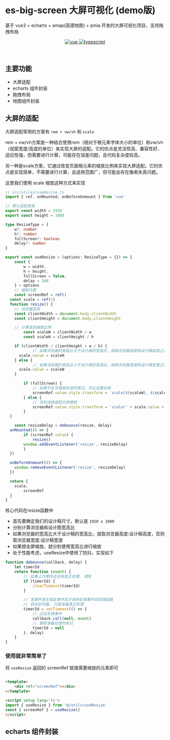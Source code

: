 # es-big-screen 大屏可视化 (demo版)

基于 vue3 + echarts + amap(高德地图) + pinia 开发的大屏可视化项目，支持拖拽布局

<p align="center">
	<a href="https://www.npmjs.com/package/vue" target="_blank">
		<img src="https://img.shields.io/badge/vuejs-vue3.x-green" alt="vue">
	</a>
	<a href="https://www.npmjs.com/package/typescript" target="_blank">
		<img src="https://img.shields.io/badge/typescript-%3E4.0.0-blue" alt="typescript">
	</a>
</p>
<p>&nbsp;</p>


## 主要功能

- 大屏适配
- echarts 组件封装
- 拖拽布局
- 地图组件封装

## 大屏的适配

大屏适配常用的方案有 `rem + vw/vh` 和 `scale`

rem + vw/vh方案是一种结合使用rem（相对于根元素字体大小的单位）和vw/vh（视窗宽度/高度的单位）来实现大屏的适配。它的优点是灵活性高、兼容性好、适应性强，但需要进行计算，可能存在误差问题，且代码复杂度较高。

另一种是scale方案，它通过改变页面根元素的缩放比例来实现大屏适配。它的优点是实现简单，不需要进行计算，且适用范围广，但可能会存在像素失真问题。

这里我们使用 scale 缩放这种方式来实现

```typescript
// src/utiles/useResize.ts
import { ref, onMounted, onBeforeUnmount } from 'vue'

// 默认适配宽高
export const width = 1920
export const height = 1080

type ResizeType = {
	w?: number
	h?: number
	fullScreen?: boolean
	delay?: number
}

export const useResize = (options: ResizeType = {}) => {
	const {
		w = width,
		h = height,
		fullScreen = false,
		delay = 100
	} = options
	// 缩放元素
	const screenRef = ref()
  const scale = ref(1)
  function resize() {
    // 浏览器宽高
    const clientWidth = document.body.clientWidth
    const clientHeight = document.body.clientHeight

    // 计算宽高缩放比例
		const scaleW = clientWidth / w
		const scaleH = clientHeight / h

    if (clientWidth / clientHeight > w / h) {
			// 如果浏览器的宽高比大于设计稿的宽高比，就取浏览器高度和设计稿高度之比
      scale.value = scaleH
    } else {
			// 如果浏览器的宽高比小于设计稿的宽高比，就取浏览器宽度和设计稿宽度之比
      scale.value = scaleW
    }

		if (fullScreen) {
			// 如果不在乎缩放失真的情况，可以设置全屏
			screenRef.value.style.transform = `scale(${scaleW}, ${scaleH})`
		} else {
			// 否则选择适配比例缩放
			screenRef.value.style.transform = 'scale(' + scale.value + ')'
		}
  }

	const resizeDelay = debounce(resize, delay)
  onMounted(() => {
		if (screenRef.value) {
			resize()
    	window.addEventListener('resize', resizeDelay)
		}
  })

  onBeforeUnmount(() => {
    window.removeEventListener('resize', resizeDelay)
  })

  return {
    scale,
		screenRef
  }
}
```

核心代码在resize函数中

- 首先要确定我们的设计稿尺寸，默认是 `1920 x 1080`
- 分别计算浏览器和设计图宽高比
- 如果浏览器的宽高比大于设计稿的宽高比，就取浏览器高度:设计稿高度，否则取浏览器宽度:设计稿宽度
- 如果想全屏缩放，就分别使用宽高比进行缩放
- 处于性能考虑，useResize中使用了防抖，实现如下

```typescript
function debounce(callback, delay) {
	let timerId
	return function (event) {
		// 如果上次事件还没有真正处理, 清除
		if (timerId) {
			clearTimeout(timerId)
		}

		// 发事件发生指定事件后才调用处理事件的回调函数
		// 启动定时器, 只是准备真正处理
		timerId = setTimeout(() => {
			// 正在处理事件
			callback.call(null, event)
			// 删除准备处理的标记
			timerId = null
		}, delay)
	}
}
```

### 使用就非常简单了

将 `useResize` 返回的 screenRef 赋值需要缩放的元素即可

```html

<template>
	<div ref="screenRef"></div>
</template>

<script setup lang='ts'>
import { useResize } from '@/utils/useResize'
const { screenRef } = useResize()
</script>

```

## echarts 组件封装


